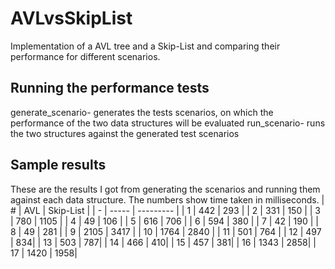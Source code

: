 # AVLvsSkipList
Implementation of a AVL tree and a Skip-List and comparing their performance for different scenarios.

## Running the performance tests
generate_scenario- generates the tests scenarios, on which the performance of the two data structures will be evaluated
run_scenario- runs the two structures against the generated test scenarios

## Sample results
These are the results I got from generating the scenarios and running them against each data structure. The numbers show time taken in milliseconds.
| # | AVL   | Skip-List |
| - | ----- | --------- |
| 1 | 442   | 293       |
| 2 | 331   | 150       |
| 3 | 780   | 1105      |
| 4 | 49    | 106       |
| 5 | 616   | 706       |
| 6 | 594   | 380       |
| 7 | 42    | 190       |
| 8 | 49    | 281       |
| 9 | 2105  | 3417      |
| 10 | 1764 | 2840      |
| 11 | 501  | 764       |
| 12 | 497  | 834|
| 13 | 503  | 787|
| 14 | 466  | 410|
| 15 | 457  | 381|
| 16 | 1343 | 2858|
| 17 | 1420 | 1958|
